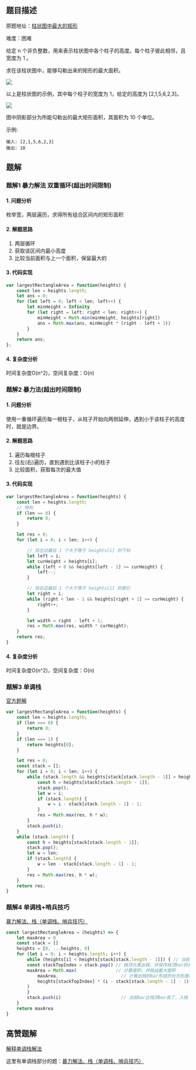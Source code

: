 ## 题目描述
原题地址：[柱状图中最大的矩形](https://leetcode-cn.com/problems/largest-rectangle-in-histogram/)

难度：困难

给定 n 个非负整数，用来表示柱状图中各个柱子的高度。每个柱子彼此相邻，且宽度为 1 。

求在该柱状图中，能够勾勒出来的矩形的最大面积。

![](../img/histogram.png)

以上是柱状图的示例，其中每个柱子的宽度为 1，给定的高度为 [2,1,5,6,2,3]。

![](../img/histogram_area.png)

图中阴影部分为所能勾勒出的最大矩形面积，其面积为 10 个单位。


示例:
```
输入: [2,1,5,6,2,3]
输出: 10
```
## 题解
### 题解1 暴力解法 双重循环(超出时间限制)
#### 1. 问题分析
枚举宽，两层遍历，求得所有组合区间内的矩形面积
#### 2. 解题思路
1. 两层循环
2. 获取该区间内最小高度
3. 比较当前面积与上一个面积，保留最大的

#### 3. 代码实现
```js
var largestRectangleArea = function(heights) {
    const len = heights.length;
    let ans = 0;
    for (let left = 0; left < len; left++) {
        let minHeight = Infinity
        for (let right = left; right < len; right++) {
            minHeight = Math.min(minHeight, heights[right])
            ans = Math.max(ans, minHeight * (right - left + 1))
        }
    }
    return ans;
};
```
#### 4. 复杂度分析
时间复杂度O(n^2)，空间复杂度：O(n)
### 题解2 暴力法(超出时间限制)
#### 1. 问题分析
使用一重循环遍历每一根柱子，从柱子开始向两侧延伸，遇到小于该柱子的高度时，就是边界。

#### 2. 解题思路
1. 遍历每根柱子
2. 往左(右)遍历，直到遇到比该柱子小的柱子
3. 比较面积，获取每次的最大值

#### 3. 代码实现
```js
var largestRectangleArea = function(heights) {
    const len = heights.length;
    // 特判
    if (len == 0) {
        return 0;
    }

    let res = 0;
    for (let i = 0; i < len; i++) {

        // 找左边最后 1 个大于等于 heights[i] 的下标
        let left = i;
        let curHeight = heights[i];
        while (left > 0 && heights[left - 1] >= curHeight) {
            left--;
        }

        // 找右边最后 1 个大于等于 heights[i] 的索引
        let right = i;
        while (right < len - 1 && heights[right + 1] >= curHeight) {
            right++;
        }

        let width = right - left + 1;
        res = Math.max(res, width * curHeight);
    }
    return res;
}
```
#### 4. 复杂度分析
时间复杂度O(n^2)，空间复杂度：O(n)

###  题解3 单调栈
[官方题解](https://leetcode-cn.com/problems/largest-rectangle-in-histogram/solution/zhu-zhuang-tu-zhong-zui-da-de-ju-xing-by-leetcode-/)  
```js
var largestRectangleArea = function(heights) {
    const len = heights.length;
    if (len === 0) {
        return 0;
    }
    if (len === 1) {
        return heights[0];
    }

    let res = 0;
    const stack = [];
    for (let i = 0; i < len; i++) {
        while (stack.length && heights[stack[stack.length - 1]] > heights[i]) {
            const h = heights[stack[stack.length - 1]];
            stack.pop();
            let w = i;
            if (stack.length) {
                w = i - stack[stack.length - 1] - 1;
            }
            res = Math.max(res, h * w);
        }
        stack.push(i);
    }
    while (stack.length) {
        const h = heights[stack[stack.length - 1]];
        stack.pop();
        let w = len;
        if (stack.length) {
            w = len - stack[stack.length - 1] - 1;
        }
        res = Math.max(res, h * w);
    }
    return res;
}
```
### 题解4 单调栈+哨兵技巧
[暴力解法、栈（单调栈、哨兵技巧）](https://leetcode-cn.com/problems/largest-rectangle-in-histogram/solution/bao-li-jie-fa-zhan-by-liweiwei1419/)

```js
const largestRectangleArea = (heights) => {
    let maxArea = 0
    const stack = []
    heights = [0, ...heights, 0]         
    for (let i = 0; i < heights.length; i++) { 
        while (heights[i] < heights[stack[stack.length - 1]]) { // 当前bar比栈顶bar矮
        const stackTopIndex = stack.pop() // 栈顶元素出栈，并保存栈顶bar的索引
        maxArea = Math.max(               // 计算面积，并挑战最大面积
            maxArea,                        // 计算出栈的bar形成的长方形面积
            heights[stackTopIndex] * (i - stack[stack.length - 1] - 1)
        )
        }
        stack.push(i)                       // 当前bar比栈顶bar高了，入栈
    }
    return maxArea
}
```


## 高赞题解
[解释单调栈解法](https://leetcode-cn.com/problems/largest-rectangle-in-histogram/solution/wo-yong-qiao-miao-de-bi-yu-jiang-dan-diao-zhan-jie/)  

这里有单调栈部分的题：[暴力解法、栈（单调栈、哨兵技巧）](https://leetcode-cn.com/problems/largest-rectangle-in-histogram/solution/bao-li-jie-fa-zhan-by-liweiwei1419/)  